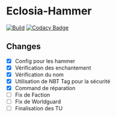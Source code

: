 # Eclosia-Hammer

[![Build](http://jenkins.eclosia.life/buildStatus/icon?job=Eclosia-Hammer)](http://jenkins.eclosia.life/job/Eclosia-Hammer/) [![Codacy Badge](https://app.codacy.com/project/badge/Grade/491392664d6d4f5c9e03cfdf4ae59880)](https://www.codacy.com/manual/Thesam1798/EcloHammer?utm_source=github.com&amp;utm_medium=referral&amp;utm_content=Thesam1798/EcloHammer&amp;utm_campaign=Badge_Grade)

## Changes

-  [x] Config pour les hammer
-  [x] Vérification des enchantement
-  [x] Vérification du nom
-  [x] Utilisation de NBT Tag pour la sécurité
-  [x] Command de réparation
-  [ ] Fix de Faction
-  [ ] Fix de Worldguard
-  [ ] Finalisation des TU
